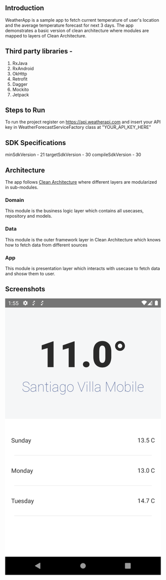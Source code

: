 ## Introduction

WeatherApp is a sample app to fetch current temperature of user's location and the average temperature forecast for next 3 days.
The app demonstrates a basic version of clean architecture where modules are mapped to layers of Clean Architecture.

## Third party libraries -

1. RxJava
2. RxAndroid
3. OkHttp
4. Retrofit
5. Dagger
7. Mockito
8. Jetpack

## Steps to Run

To run the project register on https://api.weatherapi.com and insert your API key in WeatherForecastServiceFactory class at "YOUR_API_KEY_HERE"

## SDK Specifications

minSdkVersion - 21
targetSdkVersion - 30
compileSdkVersion - 30

## Architecture

The app follows [Clean Architecture](https://blog.cleancoder.com/uncle-bob/2012/08/13/the-clean-architecture.html) where different layers are modularized in sub-modules.

### Domain
This module is the business logic layer which contains all usecases, repository and models.

### Data
This module is the outer framework layer in Clean Architecture which knows how to fetch data from different sources

### App
This module is presentation layer which interacts with usecase to fetch data and shosw them to user.

## Screenshots
![Weather App](./screens/Screenshot_1647159910.png)
